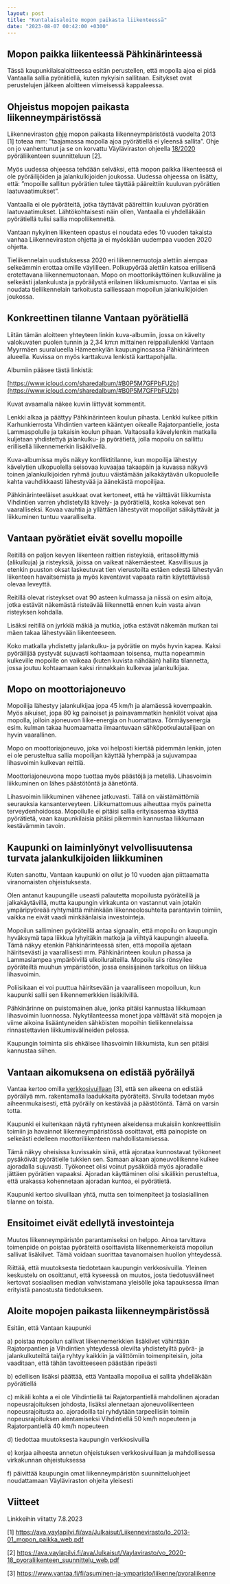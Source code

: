 ```yaml
---
layout: post
title: "Kuntalaisaloite mopon paikasta liikenteessä"
date: "2023-08-07 00:42:00 +0300"
---
```


## Mopon paikka liikenteessä Pähkinärinteessä

Tässä kaupunkilaisaloitteessa esitän perustellen, että mopolla ajoa ei pidä Vantaalla sallia pyörätiellä, kuten nykyisin sallitaan. Esitykset ovat perustelujen jälkeen aloitteen viimeisessä kappaleessa.

## Ohjeistus mopojen paikasta liikenneympäristössä

Liikenneviraston [ohje](https://ava.vaylapilvi.fi/ava/Julkaisut/Liikennevirasto/lo_2013-01_mopon_paikka_web.pdf) mopon paikasta liikenneympäristöstä vuodelta 2013 [1] toteaa mm: ”taajamassa mopolla ajoa pyörätiellä ei yleensä sallita”. Ohje on jo vanhentunut ja se on korvattu Väyläviraston ohjeella [18/2020](https://ava.vaylapilvi.fi/ava/Julkaisut/Vaylavirasto/vo_2020-18_pyoraliikenteen_suunnittelu_web.pdf) pyöräliikenteen suunnitteluun [2].

Myös uudessa ohjeessa tehdään selväksi, että mopon paikka liikenteessä ei ole pyöräilijöiden ja jalankulkijoiden joukossa. Uudessa ohjeessa on lisätty, että: ”mopoille sallitun pyörätien tulee täyttää pääreittiin kuuluvan pyörätien laatuvaatimukset”.

Vantaalla ei ole pyöräteitä, jotka täyttävät pääreittiin kuuluvan pyörätien laatuvaatimukset. Lähtökohtaisesti näin ollen, Vantaalla ei yhdelläkään pyörätiellä tulisi sallia mopoliikennettä.

Vantaan nykyinen liikenteen opastus ei noudata edes 10 vuoden takaista vanhaa Liikenneviraston ohjetta ja ei myöskään uudempaa vuoden 2020 ohjetta.

Tieliikennelain uudistuksessa 2020 eri liikennemuotoja alettiin aiempaa selkeämmin erottaa omille väylilleen. Polkupyörää alettiin katsoa erillisenä erotettavana liikennemuotonaan. Mopo on moottorikäyttöinen kulkuväline ja selkeästi jalankulusta ja pyöräilystä erilainen liikkumismuoto. Vantaa ei siis noudata tieliikennelain tarkoitusta salliessaan mopoilun jalankulkijoiden joukossa.

## Konkreettinen tilanne Vantaan pyörätiellä

Liitän tämän aloitteen yhteyteen linkin kuva-albumiin, jossa on kävelty valokuvaten puolen tunnin ja 2,34 km:n mittainen reippailulenkki Vantaan Myyrmäen suuralueella Hämeenkylän kaupunginosassa Pähkinärinteen alueella. Kuvissa on myös karttakuva lenkistä karttapohjalla.

Albumiin pääsee tästä linkistä:

[https://www.icloud.com/sharedalbum/#B0P5M7GFPbFU2b](https://www.icloud.com/sharedalbum/#B0P5M7GFPbFU2b)

Kuvat avaamalla näkee kuviin liittyvät kommentit.

Lenkki alkaa ja päättyy Pähkinärinteen koulun pihasta. Lenkki kulkee pitkin Karhunkierrosta Vihdintien varteen kääntyen oikealle Rajatorpantielle, josta Lammaspolulle ja takaisin koulun pihaan. Valtaosalla kävelylenkin matkalla kuljetaan yhdistettyä jalankulku- ja pyörätietä, jolla mopoilu on sallittu erillisellä liikennemerkin lisäkilvellä.

Kuva-albumissa myös näkyy konfliktitilanne, kun mopoilija lähestyy kävelytien ulkopuolella seisovaa kuvaajaa takaapäin ja kuvassa näkyvä toinen jalankulkijoiden ryhmä joutuu väistämään jalkakäytävän ulkopuolelle kahta vauhdikkaasti lähestyvää ja äänekästä mopoilijaa.

Pähkinärinteeläiset asukkaat ovat kertoneet, että he välttävät liikkumista Vihdintien varren yhdistetyllä kävely- ja pyörätiellä, koska kokevat sen vaaralliseksi. Kovaa vauhtia ja yllättäen lähestyvät mopoilijat säikäyttävät ja liikkuminen tuntuu vaaralliselta.

## Vantaan pyörätiet eivät sovellu mopoille

Reitillä on paljon kevyen liikenteen raittien risteyksiä, eritasoliittymiä (alikulkuja) ja risteyksiä, joissa on vaikeat näkemäesteet. Kasvillisuus ja etenkin puuston oksat laskeutuvat tien vierustoilta estäen edestä lähestyvän liikenteen havaitsemista ja myös kaventavat vapaata raitin käytettävissä olevaa leveyttä.

Reitillä olevat risteykset ovat 90 asteen kulmassa ja niissä on esim aitoja, jotka estävät näkemästä risteävää liikennettä ennen kuin vasta aivan risteyksen kohdalla.

Lisäksi reitillä on jyrkkiä mäkiä ja mutkia, jotka estävät näkemän mutkan tai mäen takaa lähestyvään liikenteeseen.

Koko matkalla yhdistetty jalankulku- ja pyörätie on myös hyvin kapea. Kaksi pyöräilijää pystyvät sujuvasti kohtaamaan toisensa, mutta nopeammin kulkeville mopoille on vaikeaa (kuten kuvista nähdään) hallita tilannetta, jossa joutuu kohtaamaan kaksi rinnakkain kulkevaa jalankulkijaa.

## Mopo on moottoriajoneuvo

Mopoilija lähestyy jalankulkijaa jopa 45 km/h ja alamäessä kovempaakin. Myös aikuiset, jopa 80 kg painoiset ja painavammatkin henkilöt voivat ajaa mopolla, jolloin ajoneuvon liike-energia on huomattava. Törmäysenergia esim. kulman takaa huomaamatta ilmaantuvaan sähköpotkulautailijaan on hyvin vaarallinen.

Mopo on moottoriajoneuvo, joka voi helposti kiertää pidemmän lenkin, joten ei ole perusteltua sallia mopoilijan käyttää lyhempää ja sujuvampaa lihasvoimin kulkevan reittiä.

Moottoriajoneuvona mopo tuottaa myös päästöjä ja meteliä. Lihasvoimin liikkuminen on lähes päästötöntä ja äänetöntä.

Lihasvoimin liikkuminen vähenee jatkuvasti. Tällä on väistämättömiä seurauksia kansanterveyteen. Liikkumattomuus aiheuttaa myös painetta terveydenhoidossa. Mopoilulle ei pitäisi sallia erityisasemaa käyttää pyörätietä, vaan kaupunkilaisia pitäisi pikemmin kannustaa liikkumaan kestävämmin tavoin.

## Kaupunki on laiminlyönyt velvollisuutensa turvata jalankulkijoiden liikkuminen

Kuten sanottu, Vantaan kaupunki on ollut jo 10 vuoden ajan piittaamatta viranomaisten ohjeistuksesta.

Olen antanut kaupungille useasti palautetta mopoilusta pyöräteillä ja jalkakäytävillä, mutta kaupungin virkakunta on vastannut vain jotakin ympäripyöreää ryhtymättä mihinkään liikenneolosuhteita parantaviin toimiin, vaikka ne eivät vaadi minkäänlaisia investointeja.

Mopoilun salliminen pyöräteillä antaa signaalin, että mopoilu on kaupungin hyväksymä tapa liikkua lyhyitäkin matkoja ja viihtyä kaupungin alueella. Tämä näkyy etenkin Pähkinärinteessä siten, että mopoilla ajetaan häiritsevästi ja vaarallisesti mm. Pähkinärinteen koulun pihassa ja Lammaslampea ympäröivillä ulkoiluraiteilla. Mopoilu siis rönsyilee pyöräteiltä muuhun ympäristöön, jossa ensisijainen tarkoitus on liikkua lihasvoimin.

Poliisikaan ei voi puuttua häiritsevään ja vaaralliseen mopoiluun, kun kaupunki sallii sen liikennemerkkien lisäkilvillä.

Pähkinärinne on puistomainen alue, jonka pitäisi kannustaa liikkumaan lihasvoimin luonnossa. Nykytilanteessa monet jopa välttävät sitä mopojen ja viime aikoina lisääntyneiden sähköisten mopoihin tieliikennelaissa rinnastettavien liikkumisvälineiden pelossa.

Kaupungin toiminta siis ehkäisee lihasvoimin liikkumista, kun sen pitäisi kannustaa siihen.

## Vantaan aikomuksena on edistää pyöräilyä

Vantaa kertoo omilla [verkkosivuillaan](https://www.vantaa.fi/fi/asuminen-ja-ymparisto/liikenne/pyoraliikenne) [3], että sen aikeena on edistää pyöräilyä mm. rakentamalla laadukkaita pyöräteitä. Sivulla todetaan myös aiheenmukaisesti, että pyöräily on kestävää ja päästötöntä. Tämä on varsin totta.

Kaupunki ei kuitenkaan näytä ryhtyneen aikeidensa mukaisiin konkreettisiin toimiin ja havainnot liikenneympäristössä osoittavat, että painopiste on selkeästi edelleen moottoriliikenteen mahdollistamisessa.

Tämä näkyy oheisissa kuvissakin siinä, että ajorataa kunnostavat työkoneet pysäköivät pyörätielle tukkien sen. Samaan aikaan ajoneuvoliikenne kulkee ajoradalla sujuvasti. Työkoneet olisi voinut pysäköidä myös ajoradalle jättäen pyörätien vapaaksi. Ajoradan käyttäminen olisi sikälikin perusteltua, että urakassa kohennetaan ajoradan kuntoa, ei pyörätietä.

Kaupunki kertoo sivuillaan yhtä, mutta sen toimenpiteet ja tosiasiallinen tilanne on toista.

## Ensitoimet eivät edellytä investointeja

Muutos liikenneympäristön parantamiseksi on helppo. Ainoa tarvittava toimenpide on poistaa pyöräteitä osoittavista liikennemerkeistä mopoilun sallivat lisäkilvet. Tämä voidaan suorittaa tavanomaisen huollon yhteydessä.

Riittää, että muutoksesta tiedotetaan kaupungin verkkosivuilla. Yleinen keskustelu on osoittanut, että kyseessä on muutos, josta tiedotusvälineet kertovat sosiaalisen median vahvistamana yleisölle joka tapauksessa ilman erityistä panostusta tiedotukseen.

## Aloite mopojen paikasta liikenneympäristössä

Esitän, että Vantaan kaupunki

a) poistaa mopoilun sallivat liikennemerkkien lisäkilvet vähintään Rajatorpantien ja Vihdintien yhteydessä olevilta yhdistetyiltä pyörä- ja jalankulkuteiltä tai/ja ryhtyy kaikkiin ja välittömiin toimenpiteisiin, joita vaaditaan, että tähän tavoitteeseen päästään ripeästi

b) edellisen lisäksi päättää, että Vantaalla mopoilua ei sallita yhdelläkään pyörätiellä

c) mikäli kohta a ei ole Vihdintiellä tai Rajatorpantiellä mahdollinen ajoradan nopeusrajoituksen johdosta, lisäksi alennetaan ajoneuvoliikenteen nopeusrajoitusta ao. ajoradoilla tai ryhdytään tarpeellisiin toimiin nopeusrajoituksen alentamiseksi Vihdintiellä 50 km/h nopeuteen ja Rajatorpantiellä 40 km/h nopeuteen

d) tiedottaa muutoksesta kaupungin verkkosivuilla

e) korjaa aiheesta annetun ohjeistuksen verkkosivuillaan ja mahdollisessa virkakunnan ohjeistuksessa

f) päivittää kaupungin omat liikenneympäristön suunnitteluohjeet noudattamaan Väyläviraston ohjeita yleisesti

## Viitteet

Linkkeihin viitatty 7.8.2023

[1] https://ava.vaylapilvi.fi/ava/Julkaisut/Liikennevirasto/lo_2013-01_mopon_paikka_web.pdf

[2] https://ava.vaylapilvi.fi/ava/Julkaisut/Vaylavirasto/vo_2020-18_pyoraliikenteen_suunnittelu_web.pdf

[3] https://www.vantaa.fi/fi/asuminen-ja-ymparisto/liikenne/pyoraliikenne